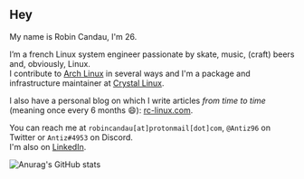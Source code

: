 ## Hey

My name is Robin Candau, I'm 26.  
  
I’m a french Linux system engineer passionate by skate, music, (craft) beers and, obviously, Linux.  
I contribute to [Arch Linux](https://archlinux.org/) in several ways and I'm a package and infrastructure maintainer at [Crystal Linux](https://getcryst.al/).  
  
I also have a personal blog on which I write articles *from time to time* (meaning once every 6 months :smile:): [rc-linux.com](https://rc-linux.com).  
   
You can reach me at `robincandau[at]protonmail[dot]com`, `@Antiz96` on Twitter or `Antiz#4953` on Discord.  
I'm also on [LinkedIn](https://www.linkedin.com/in/robin-candau-3083a2173/?locale=en_US).  
  
![Anurag's GitHub stats](https://github-readme-stats.vercel.app/api?username=Antiz96&count_private=true&show_icons=true&theme=tokyonight)
